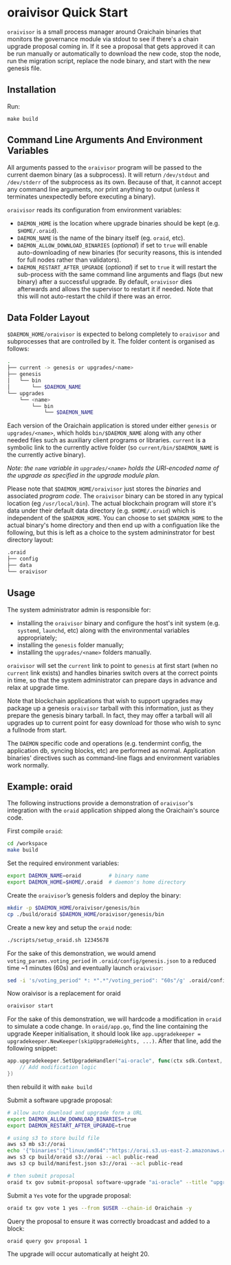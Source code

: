 # oraivisor Quick Start

`oraivisor` is a small process manager around Oraichain binaries that monitors the governance module via stdout to see if there's a chain upgrade proposal coming in. If it see a proposal that gets approved it can be run manually or automatically to download the new code, stop the node, run the migration script, replace the node binary, and start with the new genesis file.

## Installation

Run:

`make build`

## Command Line Arguments And Environment Variables

All arguments passed to the `oraivisor` program will be passed to the current daemon binary (as a subprocess).
It will return `/dev/stdout` and `/dev/stderr` of the subprocess as its own. Because of that, it cannot accept
any command line arguments, nor print anything to output (unless it terminates unexpectedly before executing a
binary).

`oraivisor` reads its configuration from environment variables:

* `DAEMON_HOME` is the location where upgrade binaries should be kept (e.g. `$HOME/.oraid`).
* `DAEMON_NAME` is the name of the binary itself (eg. `oraid`, etc).
* `DAEMON_ALLOW_DOWNLOAD_BINARIES` (*optional*) if set to `true` will enable auto-downloading of new binaries
(for security reasons, this is intended for full nodes rather than validators).
* `DAEMON_RESTART_AFTER_UPGRADE` (*optional*) if set to `true` it will restart the sub-process with the same
command line arguments and flags (but new binary) after a successful upgrade. By default, `oraivisor` dies
afterwards and allows the supervisor to restart it if needed. Note that this will not auto-restart the child
if there was an error.

## Data Folder Layout

`$DAEMON_HOME/oraivisor` is expected to belong completely to `oraivisor` and 
subprocesses that are controlled by it. The folder content is organised as follows:

```bash
.
├── current -> genesis or upgrades/<name>
├── genesis
│   └── bin
│       └── $DAEMON_NAME
└── upgrades
    └── <name>
        └── bin
            └── $DAEMON_NAME
```

Each version of the Oraichain application is stored under either `genesis` or `upgrades/<name>`, which holds `bin/$DAEMON_NAME`
along with any other needed files such as auxiliary client programs or libraries. `current` is a symbolic link to the currently
active folder (so `current/bin/$DAEMON_NAME` is the currently active binary).

*Note: the `name` variable in `upgrades/<name>` holds the URI-encoded name of the upgrade as specified in the upgrade module plan.*

Please note that `$DAEMON_HOME/oraivisor` just stores the *binaries* and associated *program code*.
The `oraivisor` binary can be stored in any typical location (eg `/usr/local/bin`). The actual blockchain
program will store it's data under their default data directory (e.g. `$HOME/.oraid`) which is independent of
the `$DAEMON_HOME`. You can choose to set `$DAEMON_HOME` to the actual binary's home directory and then end up
with a configuation like the following, but this is left as a choice to the system admininstrator for best
directory layout:

```bash
.oraid
├── config
├── data
└── oraivisor
```

## Usage

The system administrator admin is responsible for:
* installing the `oraivisor` binary and configure the host's init system (e.g. `systemd`, `launchd`, etc) along with the environmental variables appropriately;
* installing the `genesis` folder manually;
* installing the `upgrades/<name>` folders manually.

`oraivisor` will set the `current` link to point to `genesis` at first start (when no `current` link exists) and handles
binaries switch overs at the correct points in time, so that the system administrator can prepare days in advance and relax at upgrade time.

Note that blockchain applications that wish to support upgrades may package up a genesis `oraivisor` tarball with this information,
just as they prepare the genesis binary tarball. In fact, they may offer a tarball will all upgrades up to current point for easy download
for those who wish to sync a fullnode from start.

The `DAEMON` specific code and operations (e.g. tendermint config, the application db, syncing blocks, etc) are performed as normal.
Application binaries' directives such as command-line flags and environment variables work normally.

## Example: oraid

The following instructions provide a demonstration of `oraivisor`'s integration with the `oraid` application
shipped along the Oraichain's source code.

First compile `oraid`:

```bash
cd /workspace
make build
```

Set the required environment variables:

```bash
export DAEMON_NAME=oraid         # binary name
export DAEMON_HOME=$HOME/.oraid  # daemon's home directory
```

Create the `oraivisor`’s genesis folders and deploy the binary:

```bash
mkdir -p $DAEMON_HOME/oraivisor/genesis/bin
cp ./build/oraid $DAEMON_HOME/oraivisor/genesis/bin
```

Create a new key and setup the `oraid` node:

```bash
./scripts/setup_oraid.sh 12345678
```

For the sake of this demonstration, we would amend `voting_params.voting_period` in `.oraid/config/genesis.json` to a reduced time ~1 minutes (60s) and eventually launch `oraivisor`:

```bash
sed -i 's/voting_period" *: *".*"/voting_period": "60s"/g' .oraid/config/genesis.json
```

Now oraivisor is a replacement for oraid

```bash
oraivisor start
```

For the sake of this demonstration, we will hardcode a modification in `oraid` to simulate a code change.
In `oraid/app.go`, find the line containing the upgrade Keeper initialisation, it should look like
`app.upgradekeeper = upgradekeeper.NewKeeper(skipUpgradeHeights, ...)`.
After that line, add the following snippet:

```go
app.upgradekeeper.SetUpgradeHandler("ai-oracle", func(ctx sdk.Context, plan upgradetypes.Plan) {
    // Add modification logic		
})
```
then rebuild it with `make build`

Submit a software upgrade proposal:

```bash
# allow auto download and upgrade form a URL
export DAEMON_ALLOW_DOWNLOAD_BINARIES=true
export DAEMON_RESTART_AFTER_UPGRADE=true

# using s3 to store build file
aws s3 mb s3://orai
echo '{"binaries":{"linux/amd64":"https://orai.s3.us-east-2.amazonaws.com/oraid"}}' > build/manifest.json
aws s3 cp build/oraid s3://orai --acl public-read
aws s3 cp build/manifest.json s3://orai --acl public-read

# then submit proposal
oraid tx gov submit-proposal software-upgrade "ai-oracle" --title "upgrade-demo" --description "upgrade"  --from $USER --upgrade-height 20 --upgrade-info "http://orai.s3.amazonaws.com/manifest.json" --deposit 10000000orai --chain-id Oraichain -y

```
 
 Submit a `Yes` vote for the upgrade proposal:

```bash
oraid tx gov vote 1 yes --from $USER --chain-id Oraichain -y
```

Query the proposal to ensure it was correctly broadcast and added to a block:

```bash
oraid query gov proposal 1
```

The upgrade will occur automatically at height 20.